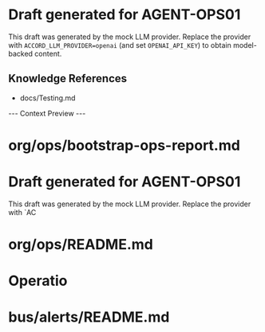 <!--
provenance:
  _type: https://in-toto.io/Statement/v0.1
  subject:
  - name: org/ops/bootstrap-ops-report.md
    digest: {}
  predicateType: https://accord.ai/schemas/agent-report@v1
  predicate:
    produced_by:
      agent_id: AGENT-OPS01
      agent_role: Operations Steward
      coach_id: AGENT-PM01
    process:
      toolchain:
      - name: accord.orchestrator
        version: 0.4.0-dev0
      mcp_sessions: []
    materials:
    - name: agents/AGENT-OPS01/prompt.md
      digest: {}
    - name: docs/Testing.md
      digest: {}
  signers:
  - id: AGENT-OPS01
    signature_ref: attestations/AGENT-OPS01/bootstrap-ops-report.md.dsse
-->

# Draft generated for AGENT-OPS01

This draft was generated by the mock LLM provider. Replace the provider
with `ACCORD_LLM_PROVIDER=openai` (and set `OPENAI_API_KEY`) to obtain
model-backed content.


## Knowledge References
- docs/Testing.md

--- Context Preview ---
# org/ops/bootstrap-ops-report.md
<!--
provenance:
  _type: https://in-toto.io/Statement/v0.1
  subject:
  - name: org/ops/bootstrap-ops-report.md
    digest: {}
  predicateType: https://accord.ai/schemas/agent-report@v1
  predicate:
    produced_by:
      agent_id: AGENT-OPS01
      agent_role: Operations Steward
      coach_id: AGENT-PM01
    process:
      toolchain:
      - name: accord.orchestrator
        version: 0.4.0-dev0
      mcp_sessions: []
    materials:
    - name: agents/AGENT-OPS01/prompt.md
      digest: {}
    - name: docs/Testing.md
      digest: {}
  signers:
  - id: AGENT-OPS01
    signature_ref: attestations/AGENT-OPS01/bootstrap-ops-report.md.dsse
-->

# Draft generated for AGENT-OPS01

This draft was generated by the mock LLM provider. Replace the provider
with `AC

# org/ops/README.md
<!--
provenance:
  _type: https://in-toto.io/Statement/v0.1
  subject:
  - name: org/ops/README.md
    digest: {}
  predicateType: https://accord.ai/schemas/ops-log@v1
  predicate:
    produced_by:
      agent_id: AGENT-OPS01
      agent_role: Operations Steward
      coach_id: AGENT-PM01
    process:
      toolchain:
      - name: manual-prep
        version: '0.1'
      mcp_sessions: []
    governance:
      gedi_ballot_uri: org/policy/gedi-ballots/2025-01-15-bootstrap.json
      decision_rule: condorcet
    quality_checks:
      review_status: pending
      tests: []
    security:
      isolation_level: sandbox
      provenance_level: slsa-lvl1
    materials: []
  signers:
  - id: AGENT-OPS01
    signature_ref: attestations/AGENT-OPS01/ops-readme.dsse
-->

# Operatio

# bus/alerts/README.md
<!--
provenance:
  _type: https://in-toto.io/Statement/v0.1
  subject:
  - name: bus/alerts/README.md
    digest: {}
  predicateType: https://accord.ai/schemas/bus-channel@v1
  predicate:
    produced_by:
      agent_id: AGENT-OPS01
      agent_role: Operations Steward
      coach_id: AGENT-PM01
    process:
      toolchain:
      - name: manual-prep
        version: '0.1'
      mcp_sessions: []
    governance:
      gedi_ballot_uri: org/policy/gedi-ballots/2025-01-15-bootstrap.json
      decision_rule: condorcet
    quality_checks:
      review_status: pending
      tests: []
    security:
      isolation_level: sandbox
      provenance_level: slsa-lvl1
    materials: []
  signers:
  - id: AGENT-OPS01
    signature_ref: attestations/AGENT-OPS01/bus-alerts.dsse
-->

